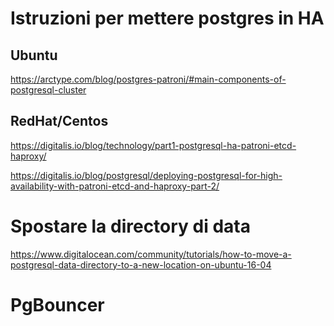 # Istruzioni per mettere postgres in HA

## Ubuntu

https://arctype.com/blog/postgres-patroni/#main-components-of-postgresql-cluster

## RedHat/Centos

https://digitalis.io/blog/technology/part1-postgresql-ha-patroni-etcd-haproxy/

https://digitalis.io/blog/postgresql/deploying-postgresql-for-high-availability-with-patroni-etcd-and-haproxy-part-2/

# Spostare la directory di data

https://www.digitalocean.com/community/tutorials/how-to-move-a-postgresql-data-directory-to-a-new-location-on-ubuntu-16-04

# PgBouncer

